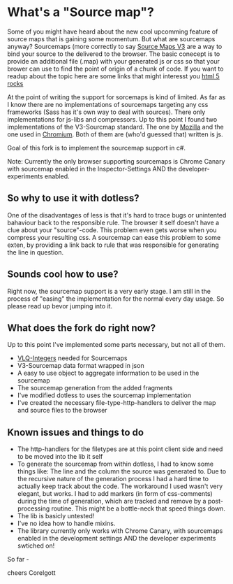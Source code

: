 What's a "Source map"?
======================

Some of you might have heard about the new cool upcomming feature of source maps that is gaining some momentum. But what are sourcemaps anyway? 
Sourcemaps (more correctly to say [Source Maps V3](https://docs.google.com/document/d/1U1RGAehQwRypUTovF1KRlpiOFze0b-_2gc6fAH0KY0k/edit?pli=1) are a way to bind your source to the delivered to the browser.
The basic conecept is to provide an additional file (.map) with your generated js or css so that your brower can use to find the point of origin of a chunk of code.
If you want to readup about the topic here are some links that might interesst you [html 5 rocks](http://www.html5rocks.com/en/tutorials/developertools/sourcemaps/?redirect_from_locale=de)

At the point of writing the support for sorcemaps is kind of limited. As far as I know there are no implementations of sourcemaps targeting any css frameworks (Sass has it's own way to deal with sources). There only implementations for js-libs and compressors.
Up to this point I found two implementations of the V3-Sourcmap standard. The one by [Mozilla](https://github.com/mozilla/source-map) and the one used in [Chromium](https://code.google.com/p/chromium/codesearch#chromium/src/third_party/WebKit/Source/WebCore/inspector/front-end/SourceMap.js&q=sourcemap&sq=package:chromium&l=32). Both of them are (who'd guessed that) written is js.

Goal of this fork is to implement the sourcemap support in c#.

Note: Currently the only browser supporting sourcemaps is Chrome Canary with sourcemap enabled in the Inspector-Settings AND the developer-experiments enabled.


So why to use it with dotless?
------------------------------

One of the disadvantages of less is that it's hard to trace bugs or unintented bahaviour back to the responsible rule. The browser it self doesn't have a clue about your "source"-code. This problem even gets worse when you compress your resulting css. A sourcemap can ease this problem to some exten, by providing a link back to rule that was responsible for generating the line in question.


Sounds cool how to use?
-----------------------

Right now, the sourcemap support is a very early stage. I am still in the process of "easing" the implementation for the normal every day usage.
So please read up bevor jumping into it.

What does the fork do right now?
--------------------------------

Up to this point I've implemented some parts necessary, but not all of them.

- [VLQ-Integers](http://en.wikipedia.org/wiki/Variable-length_quantity) needed for Sourcemaps
- V3-Sourcemap data format wrapped in json
- A easy to use object to aggregate information to be used in the sourcemap
- The sourcemap generation from the added fragments
- I've modified dotless to uses the sourcemap implementation
- I've created the necessary file-type-http-handlers to deliver the map and source files to the browser

Known issues and things to do
-----------------------------

- The http-handlers for the filetypes are at this point client side and need to be moved into the lib it self
- To generate the sourcemap from within dotless, I had to know some things like: The line and the column the source was generated to. Due to the recursive nature of the generation process I had a hard time to actually keep track about the code. The workaround I used wasn't very elegant, but works. I had to add markers (in form of css-comments) during the time of generation, which are tracked and remove by a post-processing routine. This might be a bottle-neck that speed things down.
- The lib is basicly untested!
- I've no idea how to handle mixins.
- The library currently only works with Chrome Canary, with sourcemaps enabled in the development settings AND the developer experiments swtiched on!

So far - 

cheers Corelgott
